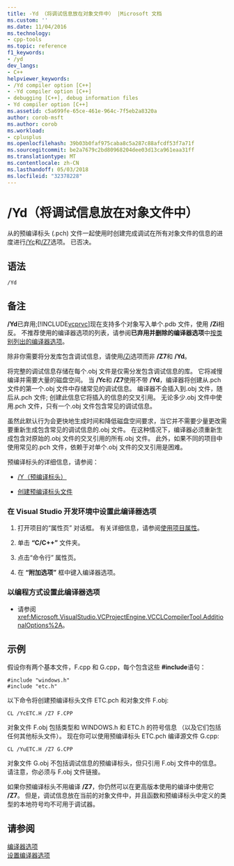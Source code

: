 ```yaml
---
title: -Yd （将调试信息放在对象文件中） |Microsoft 文档
ms.custom: ''
ms.date: 11/04/2016
ms.technology:
- cpp-tools
ms.topic: reference
f1_keywords:
- /yd
dev_langs:
- C++
helpviewer_keywords:
- /Yd compiler option [C++]
- -Yd compiler option [C++]
- debugging [C++], debug information files
- Yd compiler option [C++]
ms.assetid: c5a699fe-65ce-461e-964c-7f5eb2a8320a
author: corob-msft
ms.author: corob
ms.workload:
- cplusplus
ms.openlocfilehash: 39b03b0faf975caba8c5a287c88afcdf53f7a71f
ms.sourcegitcommit: be2a7679c2bd80968204dee03d13ca961eaa31ff
ms.translationtype: MT
ms.contentlocale: zh-CN
ms.lasthandoff: 05/03/2018
ms.locfileid: "32378228"
---
```

# <a name="yd-place-debug-information-in-object-file"></a>/Yd（将调试信息放在对象文件中）
从的预编译标头 (.pch) 文件一起使用时创建完成调试在所有对象文件的信息的进度进行[/Yc](../../build/reference/yc-create-precompiled-header-file.md)和[/Z7](../../build/reference/z7-zi-zi-debug-information-format.md)选项。 已否决。  
  
## <a name="syntax"></a>语法  
  
```  
/Yd  
```  
  
## <a name="remarks"></a>备注  
 **/Yd**已弃用;[!INCLUDE[vcprvc](../../build/includes/vcprvc_md.md)]现在支持多个对象写入单个.pdb 文件，使用 **/Zi**相反。 不推荐使用的编译器选项的列表，请参阅**已弃用并删除的编译器选项**中[按类别列出的编译器选项](../../build/reference/compiler-options-listed-by-category.md)。  
  
 除非你需要将分发库包含调试信息，请使用[/Zi](../../build/reference/z7-zi-zi-debug-information-format.md)选项而非 **/Z7**和 **/Yd**。  
  
 将完整的调试信息存储在每个.obj 文件是仅需分发包含调试信息的库。 它将减慢编译并需要大量的磁盘空间。 当 **/Yc**和 **/Z7**使用不带 **/Yd**，编译器将创建从.pch 文件的第一个.obj 文件中存储常见的调试信息。 编译器不会插入到.obj 文件，随后从.pch 文件; 创建此信息它将插入的信息的交叉引用。 无论多少.obj 文件中使用.pch 文件，只有一个.obj 文件包含常见的调试信息。  
  
 虽然此默认行为会更快地生成时间和降低磁盘空间要求，当它并不需要少量更改需要重新生成包含常见的调试信息的.obj 文件。 在这种情况下，编译器必须重新生成包含对原始的.obj 文件的交叉引用的所有.obj 文件。 此外，如果不同的项目中使用常见的.pch 文件，依赖于对单个.obj 文件的交叉引用是困难。  
  
 预编译标头的详细信息，请参阅：  
  
-   [/Y（预编译标头）](../../build/reference/y-precompiled-headers.md)  
  
-   [创建预编译标头文件](../../build/reference/creating-precompiled-header-files.md)  
  
### <a name="to-set-this-compiler-option-in-the-visual-studio-development-environment"></a>在 Visual Studio 开发环境中设置此编译器选项  
  
1.  打开项目的“属性页”  对话框。 有关详细信息，请参阅[使用项目属性](../../ide/working-with-project-properties.md)。  
  
2.  单击 **“C/C++”** 文件夹。  
  
3.  点击“命令行”  属性页。  
  
4.  在 **“附加选项”** 框中键入编译器选项。  
  
### <a name="to-set-this-compiler-option-programmatically"></a>以编程方式设置此编译器选项  
  
-   请参阅 <xref:Microsoft.VisualStudio.VCProjectEngine.VCCLCompilerTool.AdditionalOptions%2A>。  
  
## <a name="examples"></a>示例  
 假设你有两个基本文件，F.cpp 和 G.cpp，每个包含这些 **#include**语句：  
  
```  
#include "windows.h"  
#include "etc.h"  
```  
  
 以下命令将创建预编译标头文件 ETC.pch 和对象文件 F.obj:  
  
```  
CL /YcETC.H /Z7 F.CPP  
```  
  
 对象文件 F.obj 包括类型和 WINDOWS.h 和 ETC.h 的符号信息 （以及它们包括任何其他标头文件）。 现在你可以使用预编译标头 ETC.pch 编译源文件 G.cpp:  
  
```  
CL /YuETC.H /Z7 G.CPP  
```  
  
 对象文件 G.obj 不包括调试信息的预编译标头，但只引用 F.obj 文件中的信息。 请注意，你必须与 F.obj 文件链接。  
  
 如果你预编译标头不用编译 **/Z7**，你仍然可以在更高版本使用的编译中使用它 **/Z7**。 但是，调试信息放在当前的对象文件中，并且函数和预编译标头中定义的类型的本地符号均不可用于调试器。  
  
## <a name="see-also"></a>请参阅  
 [编译器选项](../../build/reference/compiler-options.md)   
 [设置编译器选项](../../build/reference/setting-compiler-options.md)